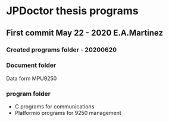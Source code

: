 # JPDoctor thesis programs

## First commit May 22 - 2020 E.A.Martinez
### Created programs folder - 20200620

### Document folder

Data form MPU9250 

### program folder

- C programs for communications
- Platformio programs for 9250 management


